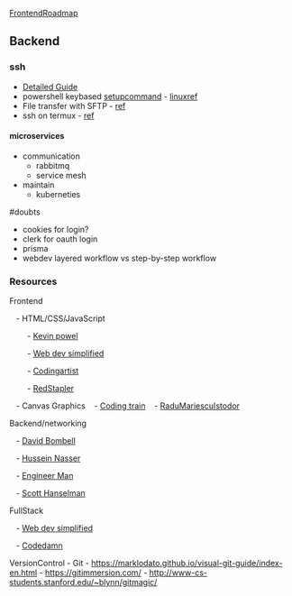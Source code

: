   [FrontendRoadmap](https://roadmap.sh/frontend)

## Backend
### ssh 
- [Detailed Guide](https://www.youtube.com/watch?v=YS5Zh7KExvE&ab_channel=LearnLinuxTV)
- powershell keybased [setupcommand](https://gist.github.com/elonmallin/2cc94c45ab57e2060498e855acefade0) - [linuxref](https://www.youtube.com/watch?v=vpk_1gldOAE&ab_channel=CoreySchafer) 
- File transfer with SFTP - [ref](https://www.youtube.com/watch?v=22lBJIfO9qQ&ab_channel=TonyTeachesTech) 
- ssh on termux - [ref](https://www.youtube.com/watch?v=TNZW0LvEUKM&ab_channel=TechnoCally)
#### microservices
- communication 
	- rabbitmq
	- service mesh
- maintain
	- kuberneties

#doubts 

- cookies for login?
- clerk for oauth login
- prisma 
- webdev layered workflow vs step-by-step workflow

### Resources
Frontend

   - HTML/CSS/JavaScript

        - [Kevin powel](https://www.youtube.com/kepowob/playlists)

        - [Web dev simplified](https://www.youtube.com/c/WebDevSimplified/playlists)

        - [Codingartist](https://www.youtube.com/c/CodingArtist)

        - [RedStapler](https://www.youtube.com/c/RedStapler_channel )

   - Canvas Graphics
	   - [Coding train](https://www.youtube.com/c/TheCodingTrain/playlists)
	   -  [RaduMariescuIstodor](https://www.youtube.com/c/RaduMariescuIstodor)

  

Backend/networking

   - [David Bombell](https://www.youtube.com/c/DavidBombal)

   - [Hussein Nasser](https://www.youtube.com/c/HusseinNasser-software-engineering)

   - [Engineer Man](https://www.youtube.com/c/EngineerMan)

   - [Scott Hanselman](https://www.youtube.com/c/shanselman)

FullStack

   - [Web dev simplified](https://www.youtube.com/c/WebDevSimplified/playlists)

   - [Codedamn](https://www.youtube.com/c/codedamn)

VersionControl
	- Git
		- https://marklodato.github.io/visual-git-guide/index-en.html
		- https://gitimmersion.com/
		- http://www-cs-students.stanford.edu/~blynn/gitmagic/




